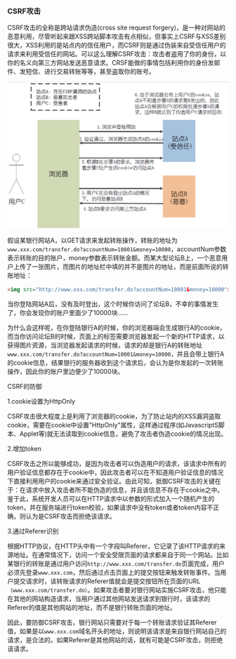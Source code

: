 ### CSRF攻击

CSRF攻击的全称是跨站请求伪造(cross site request forgery)，是一种对网站的恶意利用，尽管听起来跟XSS跨站脚本攻击有点相似，但事实上CSRF与XSS差别很大，XSS利用的是站点内的信任用户，而CSRF则是通过伪装来自受信任用户的请求来利用受信任的网站。可以这么理解CSRF攻击：攻击者盗用了你的身份，以你的名义向第三方网站发送恶意请求。CRSF能做的事情包括利用你的身份发邮件、发短信、进行交易转账等等，甚至盗取你的账号。

![](assets/9deac38bf089ac1e31cf6318710fc0f5.png)

假设某银行网站A，以GET请求来发起转账操作，转账的地址为`www.xxx.com/transfer.do?accountNum=10001&money=10000`，accountNum参数表示转账的目的账户，money参数表示转账金额。而某大型论坛B上，一个恶意用户上传了一张图片，而图片的地址栏中填的并不是图片的地址，而是前面所说的转账地址：

```html
<img src="http://www.xxx.com/transfer.do?accountNum=10001&money=10000">
```

当你登陆网站A后，没有及时登出，这个时候你访问了论坛B，不幸的事情发生了，你会发现你的账户里面少了10000块……

为什么会这样呢，在你登陆银行A的时候，你的浏览器端会生成银行A的cookie，而当你访问论坛B的时候，页面上的<img>标签需要浏览器发起一个新的HTTP请求，以获得图片资源，当浏览器发起请求的时候，请求的却是银行A的转账地址`www.xxx.com/transfer.do?accountNum=10001&money=10000`，并且会带上银行A的cookie信息，结果银行的服务器收到这个请求后，会认为是你发起的一次转账操作，因此你的账户里边便少了10000块。

CSRF的防御

1.cookie设置为HttpOnly

CSRF攻击很大程度上是利用了浏览器的cookie，为了防止站内的XSS漏洞盗取cookie，需要在cookie中设置"HttpOnly"属性，这样通过程序(如JavascriptS脚本、Applet等)就无法读取到cookie信息，避免了攻击者伪造cookie的情况出现。

2.增加token

CSRF攻击之所以能够成功，是因为攻击者可以伪造用户的请求，该请求中所有的用户验证信息都存在于cookie中，因此攻击者可以在不知道用户验证信息的情况下直接利用用户的cookie来通过安全验证。由此可知，抵御CSRF攻击的关键在于：在请求中放入攻击者所不能伪造的信息，并且该信息不存在于cookie之中。鉴于此，系统开发人员可以在HTTP请求中以参数的形式加入一个随机产生的token，并在服务端进行token校验，如果请求中没有token或者token内容不正确，则认为是CSRF攻击而拒绝该请求。

3.通过Referer识别

根据HTTP协议，在HTTP头中有一个字段叫Referer，它记录了该HTTP请求的来源地址。在通常情况下，访问一个安全受限页面的请求都来自于同一个网站。比如某银行的转账是通过用户访问`http://www.xxx.com/transfer.do`页面完成，用户必须先登录`www.xxx.com`，然后通过点击页面上的提交按钮来触发转账事件。当用户提交请求时，该转账请求的Referer值就会是提交按钮所在页面的URL`（www.xxx.com/transfer.do）`。如果攻击者要对银行网站实施CSRF攻击，他只能在其他的网站构造请求，当用户通过其他网站发送请求到银行时，该请求的Referer的值是其他网站的地址，而不是银行转账页面的地址。

因此，要防御CSRF攻击，银行网站只需要对于每一个转账请求验证其Referer值，如果是以`www.xxx.com`域名开头的地址，则说明该请求是来自银行网站自己的请求，是合法的。如果Referer是其他网站的话，就有可能是CSRF攻击，则拒绝该请求。